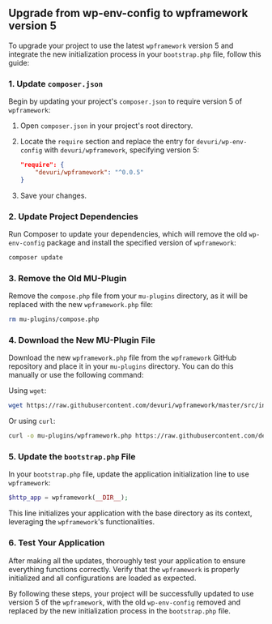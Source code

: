 ## Upgrade from wp-env-config to wpframework version 5

To upgrade your project to use the latest `wpframework` version 5 and integrate the new initialization process in your `bootstrap.php` file, follow this guide:

### 1. Update `composer.json`

Begin by updating your project's `composer.json` to require version 5 of `wpframework`:

1. Open `composer.json` in your project's root directory.
2. Locate the `require` section and replace the entry for `devuri/wp-env-config` with `devuri/wpframework`, specifying version 5:

   ```json
   "require": {
       "devuri/wpframework": "^0.0.5"
   }
   ```

3. Save your changes.

### 2. Update Project Dependencies

Run Composer to update your dependencies, which will remove the old `wp-env-config` package and install the specified version of `wpframework`:

```bash
composer update
```

### 3. Remove the Old MU-Plugin

Remove the `compose.php` file from your `mu-plugins` directory, as it will be replaced with the new `wpframework.php` file:

```bash
rm mu-plugins/compose.php
```

### 4. Download the New MU-Plugin File

Download the new `wpframework.php` file from the `wpframework` GitHub repository and place it in your `mu-plugins` directory. You can do this manually or use the following command:

Using `wget`:

```bash
wget https://raw.githubusercontent.com/devuri/wpframework/master/src/inc/mu-plugin/wpframework.php -O mu-plugins/wpframework.php
```

Or using `curl`:

```bash
curl -o mu-plugins/wpframework.php https://raw.githubusercontent.com/devuri/wpframework/master/src/inc/mu-plugin/wpframework.php
```

### 5. Update the `bootstrap.php` File

In your `bootstrap.php` file, update the application initialization line to use `wpframework`:

```php
$http_app = wpframework(__DIR__);
```

This line initializes your application with the base directory as its context, leveraging the `wpframework`'s functionalities.

### 6. Test Your Application

After making all the updates, thoroughly test your application to ensure everything functions correctly. Verify that the `wpframework` is properly initialized and all configurations are loaded as expected.

By following these steps, your project will be successfully updated to use version 5 of the `wpframework`, with the old `wp-env-config` removed and replaced by the new initialization process in the `bootstrap.php` file.
